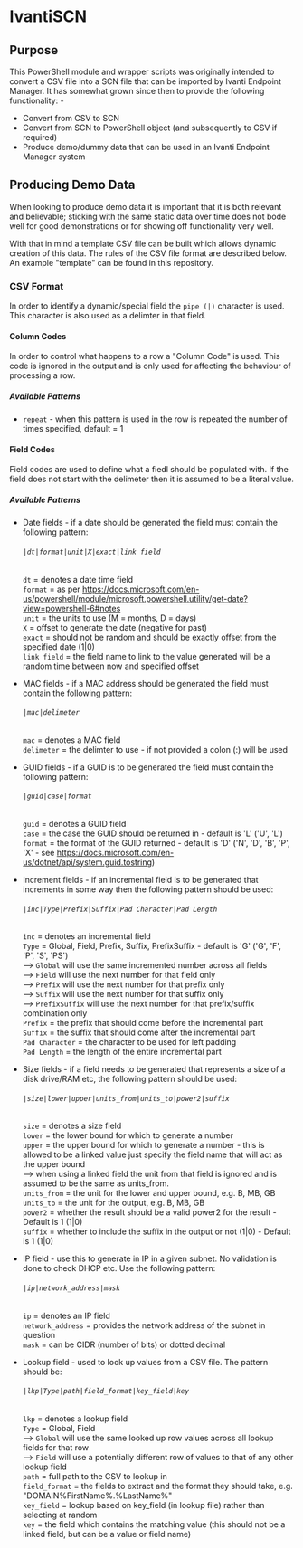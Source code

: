 # IvantiSCN
## Purpose
This PowerShell module and wrapper scripts was originally intended to convert a CSV file into a SCN file that can be imported by Ivanti Endpoint Manager.  It has somewhat grown since then to provide the following functionality: -

* Convert from CSV to SCN
* Convert from SCN to PowerShell object (and subsequently to CSV if required)
* Produce demo/dummy data that can be used in an Ivanti Endpoint Manager system

## Producing Demo Data
When looking to produce demo data it is important that it is both relevant and believable; sticking with the same static data over time does not bode well for good demonstrations or for showing off functionality very well.

With that in mind a template CSV file can be built which allows dynamic creation of this data.  The rules of the CSV file format are described below.  An example "template" can be found in this repository.

### CSV Format
In order to identify a dynamic/special field the `pipe (|)` character is used.  This character is also used as a delimter in that field.

#### Column Codes
In order to control what happens to a row a "Column Code" is used.  This code is ignored in the output and is only used for affecting the behaviour of processing a row.

##### Available Patterns
* `repeat` - when this pattern is used in the row is repeated the number of times specified, default = 1

#### Field Codes
Field codes are used to define what a fiedl should be populated with.  If the field does not start with the delimeter then it is assumed to be a literal value.

##### Available Patterns
* Date fields - if a date should be generated the field must contain the following pattern:  

  ###### `|dt|format|unit|X|exact|link field`  

  `dt` = denotes a date time field  
  `format` = as per https://docs.microsoft.com/en-us/powershell/module/microsoft.powershell.utility/get-date?view=powershell-6#notes  
  `unit` = the units to use (M = months, D = days)  
  `X` = offset to generate the date (negative for past)  
  `exact` = should not be random and should be exactly offset from the specified date (1|0)  
  `link field` = the field name to link to the value generated will be a random time between now and specified offset
                
* MAC fields - if a MAC address should be generated the field must contain the following pattern:  

  ###### `|mac|delimeter`  

  `mac` = denotes a MAC field  
  `delimeter` = the delimter to use - if not provided a colon (:) will be used
                
* GUID fields - if a GUID is to be generated the field must contain the following pattern:  

  ###### `|guid|case|format`  

  `guid` = denotes a GUID field  
  `case` = the case the GUID should be returned in - default is 'L' ('U', 'L')  
  `format` = the format of the GUID returned - default is 'D' ('N', 'D', 'B', 'P', 'X' - see https://docs.microsoft.com/en-us/dotnet/api/system.guid.tostring)
                
* Increment fields - if an incremental field is to be generated that increments in some way then the following pattern should be used:  

  ###### `|inc|Type|Prefix|Suffix|Pad Character|Pad Length`  

  `inc` = denotes an incremental field  
  `Type` = Global, Field, Prefix, Suffix, PrefixSuffix - default is 'G' ('G', 'F', 'P', 'S', 'PS')  
  --> `Global` will use the same incremented number across all fields  
  --> `Field` will use the next number for that field only  
  --> `Prefix` will use the next number for that prefix only  
  --> `Suffix` will use the next number for that suffix only  
  --> `PrefixSuffix` will use the next number for that prefix/suffix combination only  
  `Prefix` = the prefix that should come before the incremental part  
  `Suffix` = the suffix that should come after the incremental part  
  `Pad Character` = the character to be used for left padding  
  `Pad Length` = the length of the entire incremental part  
                
* Size fields - if a field needs to be generated that represents a size of a disk drive/RAM etc, the following pattern should be used:  

  ###### `|size|lower|upper|units_from|units_to|power2|suffix`
                
  `size` = denotes a size field  
  `lower` = the lower bound for which to generate a number  
  `upper` = the upper bound for which to generate a number - this is allowed to be a linked value just specify the field name that will act as the upper bound  
  --> when using a linked field the unit from that field is ignored and is assumed to be the same as units_from.  
  `units_from` = the unit for the lower and upper bound, e.g. B, MB, GB  
  `units_to` = the unit for the output, e.g. B, MB, GB  
  `power2` = whether the result should be a valid power2 for the result - Default is 1 (1|0)  
  `suffix` = whether to include the suffix in the output or not (1|0) - Default is 1 (1|0)
                
* IP field - use this to generate in IP in a given subnet.  No validation is done to check DHCP etc.  Use the following pattern:  

  ###### `|ip|network_address|mask`
                
  `ip` = denotes an IP field  
  `network_address` = provides the network address of the subnet in question  
  `mask` = can be CIDR (number of bits) or dotted decimal
                
* Lookup field - used to look up values from a CSV file.  The pattern should be:  

  ###### `|lkp|Type|path|field_format|key_field|key`
  
  `lkp` = denotes a lookup field  
  `Type` = Global, Field  
  --> `Global` will use the same looked up row values across all lookup fields for that row  
  --> `Field` will use a potentially different row of values to that of any other lookup field  
  `path` = full path to the CSV to lookup in  
  `field_format` = the fields to extract and the format they should take, e.g. "DOMAIN\%FirstName%.%LastName%"  
  `key_field` = lookup based on key_field (in lookup file) rather than selecting at random  
  `key` = the field which contains the matching value (this should not be a linked field, but can be a value or field name)  
